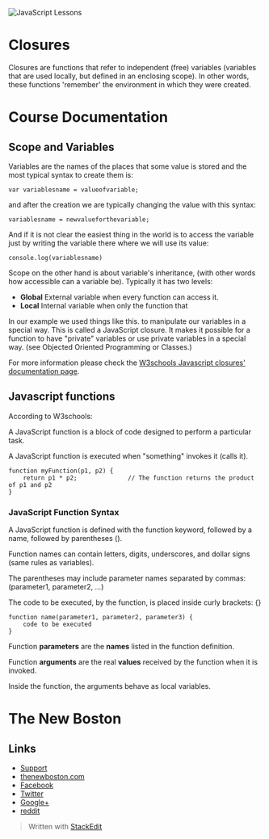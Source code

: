 
![JavaScript Lessons](http://i.imgur.com/BgUMUGU.png)

# Closures

Closures are functions that refer to independent (free) variables (variables that are used locally, but defined in an
enclosing scope). In other words, these functions 'remember' the environment in which they were created.  
  
# Course Documentation

## Scope and Variables

Variables are the names of the places that some value is stored and the most typical syntax to create them is:  

    var variablesname = valueofvariable;

and after the creation we are typically changing the value with this syntax:  

    variablesname = newvalueforthevariable;

And if it is not clear the easiest thing in the world is to access the variable just by writing the variable there where we will use its value:  

    console.log(variablesname)

Scope on the other hand is about variable's inheritance, (with other words how accessible can a variable be). Typically it has two levels:

- **Global** External variable when every function can access it.
- **Local** Internal variable when only the function that

In our example we used things like this. to manipulate our variables in a special way. This is called a JavaScript closure. It makes it possible for a function to have "private" variables or use private variables in a special way. (see Objected Oriented Programming or Classes.)  
  
For more information please check the [W3schools Javascript closures' documentation page](http://www.w3schools.com/js/js_function_closures.asp).

## Javascript functions

According to W3schools:  
  
A JavaScript function is a block of code designed to perform a particular task.

A JavaScript function is executed when "something" invokes it (calls it).  

    function myFunction(p1, p2) {
        return p1 * p2;              // The function returns the product of p1 and p2
    }

### JavaScript Function Syntax
  
A JavaScript function is defined with the function keyword, followed by a name, followed by parentheses ().

Function names can contain letters, digits, underscores, and dollar signs (same rules as variables).

The parentheses may include parameter names separated by commas:
(parameter1, parameter2, ...)

The code to be executed, by the function, is placed inside curly brackets: {}  

    function name(parameter1, parameter2, parameter3) {
        code to be executed
    }

Function **parameters** are the **names** listed in the function definition.

Function **arguments** are the real **values** received by the function when it is invoked.

Inside the function, the arguments behave as local variables.

# The New Boston

## Links

- [Support](https://www.patreon.com/thenewboston)
- [thenewboston.com](https://thenewboston.com/)
- [Facebook](https://www.facebook.com/TheNewBoston-464114846956315/)
- [Twitter](https://twitter.com/bucky_roberts)
- [Google+](https://plus.google.com/+BuckyRoberts)
- [reddit](https://www.reddit.com/r/thenewboston/)

> Written with [StackEdit](https://stackedit.io/)
